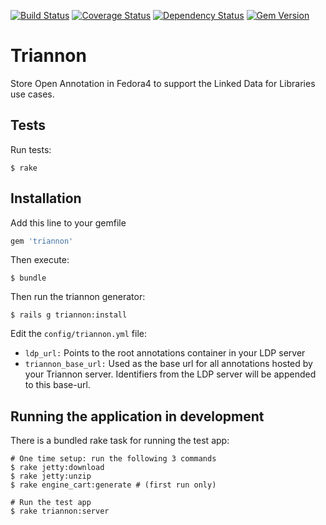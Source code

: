 [![Build Status](https://travis-ci.org/sul-dlss/triannon.svg?branch=master)](https://travis-ci.org/sul-dlss/triannon) [![Coverage Status](https://coveralls.io/repos/sul-dlss/triannon/badge.png)](https://coveralls.io/r/sul-dlss/triannon) [![Dependency Status](https://gemnasium.com/sul-dlss/triannon.svg)](https://gemnasium.com/sul-dlss/triannon) [![Gem Version](https://badge.fury.io/rb/triannon.svg)](http://badge.fury.io/rb/triannon)

# Triannon

Store Open Annotation in Fedora4 to support the Linked Data for Libraries use cases.

## Tests

Run tests:

```console
$ rake
```

## Installation

Add this line to your gemfile

```ruby
gem 'triannon'
```

Then execute:

```console
$ bundle
```

Then run the triannon generator:

```console
$ rails g triannon:install
```

Edit the `config/triannon.yml` file:

* `ldp_url:` Points to the root annotations container in your LDP server
* `triannon_base_url:` Used as the base url for all annotations hosted by your Triannon server.  Identifiers from the LDP server will be appended to this base-url.

## Running the application in development

There is a bundled rake task for running the test app:

```console
# One time setup: run the following 3 commands
$ rake jetty:download
$ rake jetty:unzip
$ rake engine_cart:generate # (first run only)

# Run the test app
$ rake triannon:server
```
